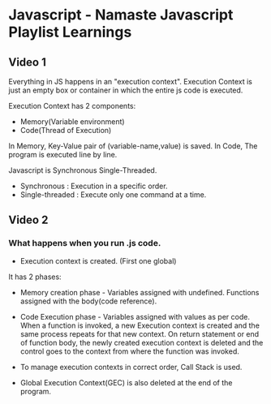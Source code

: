 # Javascript - Namaste Javascript Playlist Learnings

## Video 1

Everything in JS happens in an "execution context". Execution Context is just an empty box or container in which the entire js code is executed.

Execution Context has 2 components: 
* Memory(Variable environment)  
* Code(Thread of Execution)

In Memory, Key-Value pair of (variable-name,value) is saved.
In Code, The program is executed line by line.

Javascript is Synchronous Single-Threaded.  
* Synchronous : Execution in a specific order. 
* Single-threaded : Execute only one command at a time. 

## Video 2

### What happens when you run .js code.

* Execution context is created. (First one global)

It has 2 phases:
* Memory creation phase - Variables assigned with undefined. Functions assigned with the body(code reference).
* Code Execution phase - Variables assigned with values as per code. When a function is invoked, a new Execution context is created and the same process repeats for that new context. On return statement or end of function body, the newly created execution context is deleted and the control goes to the context from where the function was invoked.

* To manage execution contexts in correct order, Call Stack is used.

* Global Execution Context(GEC) is also deleted at the end of the program.

